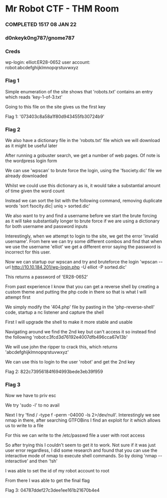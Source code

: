 # Mr Robot CTF - THM Room
### COMPLETED 1517 08 JAN 22
### d0nkeyk0ng787/gnome787

### Creds

wp-login: elliot:ER28-0652
user account: robot:abcdefghijklmnopqrstuvwxyz

### Flag 1

Simple enumeration of the site shows that 'robots.txt' contains an entry which reads 'key-1-of-3.txt'

Going to this file on the site gives us the first key

Flag 1: '073403c8a58a1f80d943455fb30724b9'

### Flag 2

We also have a dictionary file in the 'robots.txt' file which we will download as it might be useful later

After running a gobuster search, we get a number of web pages. Of note is the wordpress login form

We can use 'wpscan' to brute force the login, using the 'fsociety.dic' file we already downloaded

Whilst we could use this dictionary as is, it would take a substantial amount of time given the word count

Instead we can sort the list with the following command, removing duplicate words
'sort fsocity.dic| uniq > sorted.dic'

We also want to try and find a username before we start the brute forcing as it will take substantially longer to brute force if we are using 
a dictionary for both username and password inputs

Interestingly, when we attempt to login to the site, we get the error 'invalid username'. From here we can try some different combos and find that
when we use the username 'elliot' we get a different error saying the password is incorrect for this user.

Now we can startup our wpscan and try and bruteforce the login
'wpscan --url http://10.10.184.201/wp-login.php -U elliot -P sorted.dic'

This returns a password of 'ER28-0652'

From past experience I know that you can get a reverse shell by creating a custom theme and putting the php code in there so that is what I will attempt first

We simply modify the '404.php' file by pasting in the 'php-reverse-shell' code, startup a nc listener and capture the shell

First I will upgrade the shell to make it more stable and usable

Navigating around we find the 2nd key but can't access it so instead find the following
'robot:c3fcd3d76192e4007dfb496cca67e13b'

We will use john the ripper to crack this, which returns
'abcdefghijklmnopqrstuvwxyz'

We can use this to login to the user 'robot' and get the 2nd key

Flag 2: 822c73956184f694993bede3eb39f959

### Flag 3

Now we have to priv esc

We try 'sudo -l' to no avail

Next I try 'find / -type f -perm -04000 -ls 2>/dev/null'. Interestingly we see nmap in there, after searching GTFOBins I find an exploit for it which allows us to 
write to a file

For this we can write to the /etc/passwd file a user with root access

So after trying this I couldn't seem to get it to work. Not sure if it was just user error regardless, I did some research and found that you can use the interactive mode
of nmap to execute shell commands. So by doing
'nmap --interactive'
and then
'!sh'

I was able to set the id of my robot account to root

From there I was able to get the final flag

Flag 3: 04787ddef27c3dee1ee161b21670b4e4

